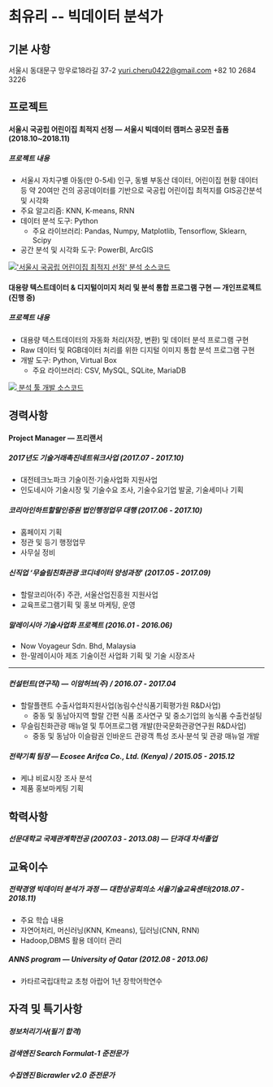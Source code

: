 

# 최유리 -- 빅데이터 분석가

## 기본 사항
서울시 동대문구 망우로18라길 37-2
yuri.cheru0422@gmail.com
+82 10 2684 3226


## 프로젝트
#### 서울시 국공립 어린이집 최적지 선정  &mdash; 서울시 빅데이터 캠퍼스 공모전 출품(2018.10~2018.11)
##### 프로젝트 내용
* 서울시 자치구별 아동(만 0-5세) 인구, 동별 부동산 데이터, 어린이집 현황 데이터 등 약 20여만 건의 공공데이터를 기반으로 국공립 어린이집 최적지를 GIS공간분석 및 시각화
* 주요 알고리즘: KNN, K-means, RNN
* 데이터 분석 도구: Python
  - 주요 라이브러리: Pandas, Numpy, Matplotlib, Tensorflow, Sklearn, Scipy
* 공간 분석 및 시각화 도구: PowerBI, ArcGIS

![](https://www.joyofdata.de/blog/wp-content/uploads/2015/05/github.png)['서울시 국공립 어린이집 최적지 선정' 분석 소스코드](https://github.com/cutz-j/BigData-project)


#### 대용량 텍스트데이터 & 디지털이미지 처리 및 분석 통합 프로그램 구현 &mdash; 개인프로젝트(진행 중)
##### 프로젝트 내용
* 대용량 텍스트데이터의 자동화 처리(저장, 변환) 및 데이터 분석 프로그램 구현
* Raw 데이터 및 RGB데이터 처리를 위한 디지털 이미지 통합 분석 프로그램 구현
* 개발 도구: Python, Virtual Box
  - 주요 라이브러리: CSV, MySQL, SQLite, MariaDB

![](https://www.joyofdata.de/blog/wp-content/uploads/2015/05/github.png)[ 분석 툴 개발 소스코드](http://)

## 경력사항

#### Project Manager &mdash; 프리랜서
##### 2017년도 기술거래촉진네트워크사업 (2017.07 - 2017.10)
* 대전테크노파크 기술이전·기술사업화 지원사업
* 인도네시아 기술시장 및 기술수요 조사, 기술수요기업 발굴, 기술세미나 기획

##### 코리아인하트할랄인증원 법인행정업무 대행 (2017.06 - 2017.10)
- 홈페이지 기획
- 정관 및 등기 행정업무
- 사무실 정비

##### 신직업 ‘무슬림친화관광 코디네이터 양성과정’ (2017.05 - 2017.09)
- 할랄코리아(주) 주관, 서울산업진흥원 지원사업
- 교육프로그램기획 및 홍보 마케팅, 운영

##### 말레이시아 기술사업화 프로젝트 (2016.01 - 2016.06)
- Now Voyageur Sdn. Bhd, Malaysia
- 한-말레이시아 제조 기술이전 사업화 기획 및 기술 시장조사

- - -
##### 컨설턴트(연구직)  &mdash; 이암허브(주)  / 2016.07 - 2017.04
* 할랄플랜트 수출사업화지원사업(농림수산식품기획평가원 R&D사업) 
  - 중동 및 동남아지역 할랄 간편 식품 조사연구 및 중소기업의 농식품 수출컨설팅
* 무슬림친화관광 매뉴얼 및 투어프로그램 개발(한국문화관광연구원 R&D사업)
  - 중동 및 동남아 이슬람권 인바운드 관광객 특성 조사·분석 및 관광 매뉴얼 개발
 
##### 전략기획 팀장 &mdash; Ecosee Arifca Co., Ltd. (Kenya) / 2015.05 - 2015.12
* 케냐 비료시장 조사 분석
* 제품 홍보마케팅 기획


## 학력사항
##### 선문대학교 국제관계학전공 (2007.03 - 2013.08) &mdash; 단과대 차석졸업

## 교육이수
##### 전략경영 빅데이터 분석가 과정 &mdash; 대한상공회의소 서울기술교육센터(2018.07 - 2018.11)
* 주요 학습 내용
 * 자연어처리, 머신러닝(KNN, Kmeans), 딥러닝(CNN, RNN)
 * Hadoop,DBMS 활용 데이터 관리

##### ANNS program &mdash; University of Qatar (2012.08 - 2013.06)
* 카타르국립대학교 초청 아랍어 1년 장학어학연수

## 자격 및 특기사항
##### 정보처리기사(필기 합격)
##### 검색엔진 Search Formulat-1 준전문가
##### 수집엔진 Bicrawler v2.0 준전문가

